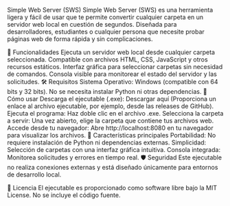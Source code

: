 Simple Web Server (SWS)
Simple Web Server (SWS) es una herramienta ligera y fácil de usar que te permite convertir cualquier carpeta en un servidor web local en cuestión de segundos. Diseñada para desarrolladores, estudiantes o cualquier persona que necesite probar páginas web de forma rápida y sin complicaciones.

🚀 Funcionalidades
Ejecuta un servidor web local desde cualquier carpeta seleccionada.
Compatible con archivos HTML, CSS, JavaScript y otros recursos estáticos.
Interfaz gráfica para seleccionar carpetas sin necesidad de comandos.
Consola visible para monitorear el estado del servidor y las solicitudes.
🛠️ Requisitos
Sistema Operativo: Windows (compatible con 64 bits y 32 bits).
No se necesita instalar Python ni otras dependencias.
📂 Cómo usar
Descarga el ejecutable (.exe):
Descargar aquí (Proporciona un enlace al archivo ejecutable, por ejemplo, desde las releases de GitHub).
Ejecuta el programa:
Haz doble clic en el archivo .exe.
Selecciona la carpeta a servir:
Una vez abierto, elige la carpeta que contiene tus archivos web.
Accede desde tu navegador:
Abre http://localhost:8080 en tu navegador para visualizar los archivos.
🌟 Características principales
Portabilidad: No requiere instalación de Python ni dependencias externas.
Simplicidad: Selección de carpetas con una interfaz gráfica intuitiva.
Consola integrada: Monitorea solicitudes y errores en tiempo real.
🛡️ Seguridad
Este ejecutable no realiza conexiones externas y está diseñado únicamente para entornos de desarrollo local.

📄 Licencia
El ejecutable es proporcionado como software libre bajo la MIT License. No se incluye el código fuente.
